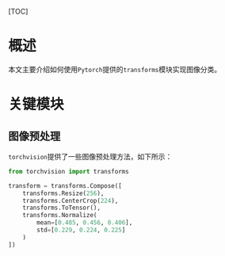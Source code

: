 [TOC]

# 概述

本文主要介绍如何使用`Pytorch`提供的`transforms`模块实现图像分类。

# 关键模块

## 图像预处理

`torchvision`提供了一些图像预处理方法，如下所示：

```python
from torchvision import transforms

transform = transforms.Compose([
    transforms.Resize(256),
    transforms.CenterCrop(224),
    transforms.ToTensor(),
    transforms.Normalize(
        mean=[0.485, 0.456, 0.406],
        std=[0.229, 0.224, 0.225]
    )
])
```

